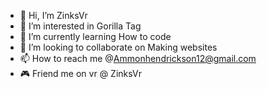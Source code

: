 - 👋 Hi, I’m ZinksVr
- 👀 I’m interested in Gorilla Tag
- 🌱 I’m currently learning How to code
- 💞️ I’m looking to collaborate on Making websites
- 📫 How to reach me @Ammonhendrickson12@gmail.com
- 🎮 Friend me on vr @ ZinksVr
